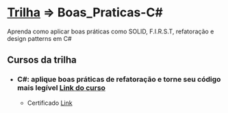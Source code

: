 # [Trilha](https://cursos.alura.com.br/formacao-boas-praticas-c-sharp) => Boas_Praticas-C#
Aprenda como aplicar boas práticas como SOLID, F.I.R.S.T, refatoração e design patterns em C#

## Cursos da trilha

- ### C#: aplique boas práticas de refatoração e torne seu código mais legível [Link do curso](https://cursos.alura.com.br/course/csharp-boas-praticas-refatoracao-codigo-legivel)

  - Certificado [Link](https://cursos.alura.com.br/certificate/91b115d4-18db-4e52-80eb-b5ce4aa0d9d8?lang=pt_BR)


